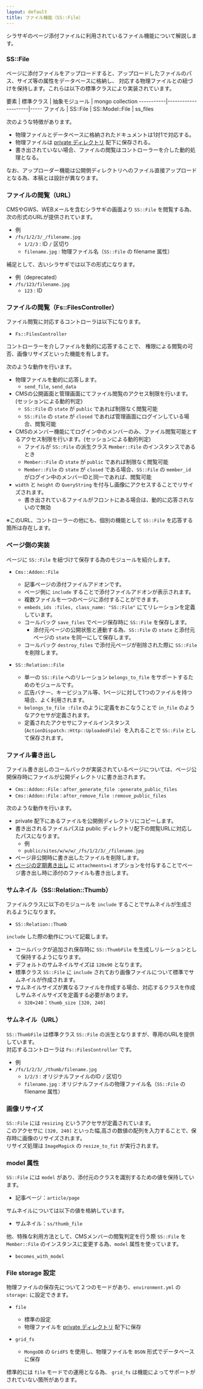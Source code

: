 ```yaml
---
layout: default
title: ファイル機能（SS::File）
---
```


シラサギのページ添付ファイルに利用されているファイル機能について解説します。

### SS::File

ページに添付ファイルをアップロードすると、アップロードしたファイルのパス、サイズ等の属性をデータベースに格納し、
対応する物理ファイルとの紐づけを保持します。これらは以下の標準クラスにより実装されています。

要素 | 標準クラス | 抽象モジュール | mongo collection
-----------|---------------------|-----
ファイル | SS::File  | SS::Model::File | ss_files

次のような特徴があります。

- 物理ファイルとデータベースに格納されたドキュメントは1対1で対応する。
- 物理ファイルは [private ディレクトリ](/devel/directories.html#a-nameprivatea-private) 配下に保存される。
- 書き出されていない場合、ファイルの閲覧はコントローラーを介した動的処理となる。

なお、アップローダー機能は公開側ディレクトリへのファイル直接アップロードとなる為、本稿とは設計が異なります。

### ファイルの閲覧（URL）

CMSやGWS、WEBメールを含むシラサギの画面より `SS::File` を閲覧する為、次の形式のURLが提供されています。

- 例
- `/fs/1/2/3/_/filename.jpg`
  - `1/2/3` : ID `/` 区切り
  - `filename.jpg` : 物理ファイル名（`SS::File` の filename 属性）

補足として、古いシラサギでは以下の形式になります。

- 例（deprecated）
- `/fs/123/filename.jpg`
  - `123` : ID

### ファイルの閲覧（Fs::FilesController）

ファイル閲覧に対応するコントローラは以下になります。

- `Fs::FilesController`

コントローラーを介しファイルを動的に応答することで、
権限による閲覧の可否、画像リサイズといった機能を有します。

次のような動作を行います。

- 物理ファイルを動的に応答します。
  - `send_file`, `send_data`
- CMSの公開画面と管理画面にてファイル閲覧のアクセス制限を行います。(セッションによる動的判定)
  - `SS::File` の `state` が `public` であれば制限なく閲覧可能
  - `SS::File` の `state` が `closed` であれば管理画面にログインしている場合、閲覧可能
- CMSのメンバー機能にてログイン中のメンバーのみ、ファイル閲覧可能とするアクセス制限を行います。(セッションによる動的判定)
  - ファイルが `SS::File` の派生クラス `Member::File` のインスタンスであるとき
  - `Member::File` の `state` が `public` であれば制限なく閲覧可能
  - `Member::File` の `state` が `closed` である場合、`SS::File` の `member_id` がログイン中のメンバーIDと同一であれば、閲覧可能
- `width` と `height` の `QueryString` を付与し画像にアクセスすることでリサイズされます。
  - 書き出されているファイルがフロントにある場合は、動的に応答されないので無効

※このURL、コントローラーの他にも、個別の機能として `SS::File` を応答する箇所は存在します。

### ページ側の実装

ページに `SS::File` を紐づけて保存する為のモジュールを紹介します。

- `Cms::Addon::File`
  - 記事ページの添付ファイルアドオンです。
  - ページ側に `include` することで添付ファイルアドオンが表示されます。
  - 複数ファイルを一つのページに添付することができます。
  - `embeds_ids :files, class_name: "SS::File"` にてリレーションを定義しています。<br>
  - コールバック `save_files` でページ保存時に `SS::File` を保存します。
    - 添付元ページの公開状態と連動する為、`SS::File` の `state` と添付元ページの `state` を同一にして保存します。
  - コールバック `destroy_files` で添付元ページが削除された際に `SS::File` を削除します。

- `SS::Relation::File`
  - 単一の `SS::File` へのリレーション `belongs_to_file` をサポートするためのモジュールです。
  - 広告バナー、キービジュアル等、1ページに対して1つのファイルを持つ場合、よく利用されます。
  - `belongs_to_file :file` のように定義をおこなうことで `in_file` のようなアクセサが定義されます。
  - 定義されたアクセサにファイルインスタンス　(`ActionDispatch::Http::UploadedFile`）を入れることで `SS::File` として保存されます。

### ファイル書き出し

ファイル書き出しのコールバックが実装されているページについては、ページ公開保存時にファイルが公開ディレクトリに書き出されます。

- `Cms::Addon::File` : `after_generate_file :generate_public_files`
- `Cms::Addon::File` : `after_remove_file :remove_public_files`

次のような動作を行います。

- private 配下にあるファイルを公開側ディレクトリにコピーします。
- 書き出されるファイルパスは public ディレクトリ配下の閲覧URLに対応したパスになります。
  - 例
  - `public/sites/w/w/w/_/fs/1/2/3/_/filename.jpg`
- ページ非公開時に書き出したファイルを削除します。
- [ページの定期書き出し](/settings/cmd.html#cms---) に `attachments=1` オプションを付与することでページ書き出し時に添付のファイルも書き出します。

### サムネイル（SS::Relation::Thumb）

ファイルクラスに以下のモジュールを `include` することでサムネイルが生成されるようになります。

- `SS::Relation::Thumb`

`include` した際の動作について記載します。

- コールバックが追加され保存時に `SS::ThumbFile` を生成しリレーションとして保持するようになります。
- デフォルトのサムネイルサイズは `120x90` となります。
- 標準クラス `SS::File` に `include` されており画像ファイルについて標準でサムネイルが作成されます。
- サムネイルサイズが異なるファイルを作成する場合、対応するクラスを作成しサムネイルサイズを定義する必要があります。
  - `320×240`：`thumb_size [320, 240]`

### サムネイル（URL）

`SS::ThumbFile` は標準クラス `SS::File` の派生となりますが、専用のURLを提供しています。<br>
対応するコントローラは `Fs::FilesController` です。

- 例
- `/fs/1/2/3/_/thumb/filename.jpg`
  - `1/2/3` : オリジナルファイルのID `/` 区切り
  - `filename.jpg` : オリジナルファイルの物理ファイル名（`SS::File` の filename 属性）

### 画像リサイズ

`SS::File` には `resizing` というアクセサが定義されています。<br>
このアクセサに `[320, 240]` といった幅,高さの数値の配列を入力することで、保存時に画像のリサイズされます。<br>
リサイズ処理は `ImageMagick` の `resize_to_fit` が実行されます。

### model 属性

`SS::File` には `model` があり、添付元のクラスを識別するための値を保持しています。

- 記事ページ：`article/page`

サムネイルについては以下の値を格納しています。

- サムネイル：`ss/thumb_file`

他、特殊な利用方法として、CMSメンバーの閲覧判定を行う際 `SS::File` を `Member::File` のインスタンスに変更する為、`model` 属性を使っています。

- `becomes_with_model`

### File storage 設定

物理ファイルの保存先について２つのモードがあり、`environment.yml` の `storage:` に設定できます。

- `file`
  - 標準の設定
  - 物理ファイルを [private ディレクトリ](/devel/directories.html#a-nameprivatea-private) 配下に保存

- `grid_fs`
  - `MongoDB` の `GridFS` を使用し、物理ファイルを `BSON` 形式でデータベースに保存

標準的には `file` モードでの運用となる為、 `grid_fs` は機能によってサポートがされていない箇所があります。
